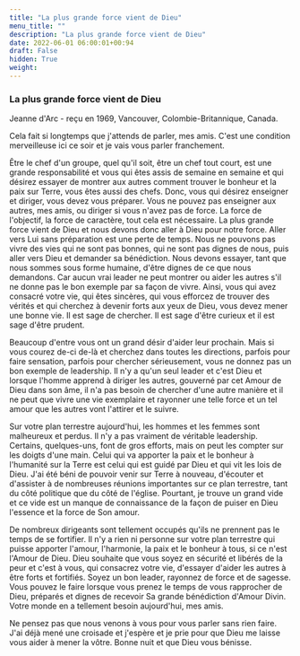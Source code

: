 ```yaml
---
title: "La plus grande force vient de Dieu"
menu_title: ""
description: "La plus grande force vient de Dieu"
date: 2022-06-01 06:00:01+00:94
draft: False
hidden: True
weight:
---
```

### La plus grande force vient de Dieu

Jeanne d'Arc - reçu en 1969, Vancouver, Colombie-Britannique, Canada.

Cela fait si longtemps que j'attends de parler, mes amis. C'est une condition merveilleuse ici ce soir et je vais vous parler franchement.

Être le chef d'un groupe, quel qu'il soit, être un chef tout court, est une grande responsabilité et vous qui êtes assis de semaine en semaine et qui désirez essayer de montrer aux autres comment trouver le bonheur et la paix sur Terre, vous êtes aussi des chefs. Donc, vous qui désirez enseigner et diriger, vous devez vous préparer. Vous ne pouvez pas enseigner aux autres, mes amis, ou diriger si vous n'avez pas de force. La force de l'objectif, la force de caractère, tout cela est nécessaire. La plus grande force vient de Dieu et nous devons donc aller à Dieu pour notre force. Aller vers Lui sans préparation est une perte de temps. Nous ne pouvons pas vivre des vies qui ne sont pas bonnes, qui ne sont pas dignes de nous, puis aller vers Dieu et demander sa bénédiction. Nous devons essayer, tant que nous sommes sous forme humaine, d'être dignes de ce que nous demandons. Car aucun vrai leader ne peut montrer ou aider les autres s'il ne donne pas le bon exemple par sa façon de vivre. Ainsi, vous qui avez consacré votre vie, qui êtes sincères, qui vous efforcez de trouver des vérités et qui cherchez à devenir forts aux yeux de Dieu, vous devez mener une bonne vie. Il est sage de chercher. Il est sage d'être curieux et il est sage d'être prudent.

Beaucoup d'entre vous ont un grand désir d'aider leur prochain. Mais si vous courez de-ci de-là et cherchez dans toutes les directions, parfois pour faire sensation, parfois pour chercher sérieusement, vous ne donnez pas un bon exemple de leadership. Il n'y a qu'un seul leader et c'est Dieu et lorsque l'homme apprend à diriger les autres, gouverné par cet Amour de Dieu dans son âme, il n'a pas besoin de chercher d'une autre manière et il ne peut que vivre une vie exemplaire et rayonner une telle force et un tel amour que les autres vont l'attirer et le suivre.

Sur votre plan terrestre aujourd'hui, les hommes et les femmes sont malheureux et perdus. Il n'y a pas vraiment de véritable leadership. Certains, quelques-uns, font de gros efforts, mais on peut les compter sur les doigts d'une main. Celui qui va apporter la paix et le bonheur à l'humanité sur la Terre est celui qui est guidé par Dieu et qui vit les lois de Dieu. J'ai été béni de pouvoir venir sur Terre à nouveau, d'écouter et d'assister à de nombreuses réunions importantes sur ce plan terrestre, tant du côté politique que du côté de l'église. Pourtant, je trouve un grand vide et ce vide est un manque de connaissance de la façon de puiser en Dieu l'essence et la force de Son amour.

De nombreux dirigeants sont tellement occupés qu'ils ne prennent pas le temps de se fortifier. Il n'y a rien ni personne sur votre plan terrestre qui puisse apporter l'amour, l'harmonie, la paix et le bonheur à tous, si ce n'est l'Amour de Dieu. Dieu souhaite que vous soyez en sécurité et libérés de la peur et c'est à vous, qui consacrez votre vie, d'essayer d'aider les autres à être forts et fortifiés. Soyez un bon leader, rayonnez de force et de sagesse. Vous pouvez le faire lorsque vous prenez le temps de vous rapprocher de Dieu, préparés et dignes de recevoir Sa grande bénédiction d'Amour Divin. Votre monde en a tellement besoin aujourd'hui, mes amis.

Ne pensez pas que nous venons à vous pour vous parler sans rien faire. J'ai déjà mené une croisade et j'espère et je prie pour que Dieu me laisse vous aider à mener la vôtre. Bonne nuit et que Dieu vous bénisse.

